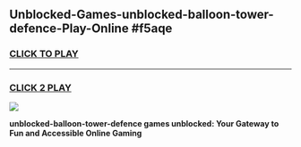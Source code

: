 
## Unblocked-Games-unblocked-balloon-tower-defence-Play-Online #f5aqe
<h3>
<a href="https://news.freeplayer.one?title=unblocked-balloon-tower-defence&ref=3">CLICK TO PLAY</a></h3>
<hr>

<h3>
<a href="https://news.freeplayer.one?title=unblocked-balloon-tower-defence&ref=3">CLICK 2 PLAY</a>
  
</h3>

<a href="https://news.freeplayer.one?title=unblocked-balloon-tower-defence&ref=3"><img src="https://clearcache.store/games.png"></a>


**unblocked-balloon-tower-defence games unblocked: Your Gateway to Fun and Accessible Online Gaming**
